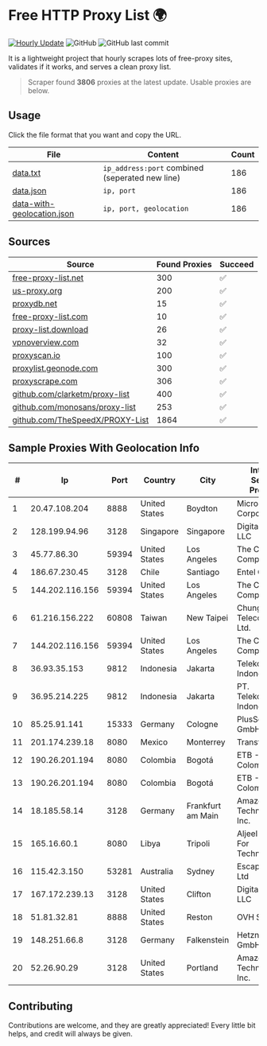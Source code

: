 
# Free HTTP Proxy List 🌍

[![Hourly Update](https://github.com/mertguvencli/http-proxy-list/actions/workflows/main.yml/badge.svg?branch=main)](https://github.com/mertguvencli/http-proxy-list/actions/workflows/main.yml)
![GitHub](https://img.shields.io/github/license/mertguvencli/http-proxy-list)
![GitHub last commit](https://img.shields.io/github/last-commit/mertguvencli/http-proxy-list)

It is a lightweight project that hourly scrapes lots of free-proxy sites, validates if it works, and serves a clean proxy list.


> Scraper found **3806** proxies at the latest update. Usable proxies are below.

## Usage

Click the file format that you want and copy the URL.


|File|Content|Count|
|----|-------|-----|
|[data.txt](https://raw.githubusercontent.com/mertguvencli/http-proxy-list/main/proxy-list/data.txt)|`ip_address:port` combined (seperated new line)|186|
|[data.json](https://raw.githubusercontent.com/mertguvencli/http-proxy-list/main/proxy-list/data.json)|`ip, port`|186|
|[data-with-geolocation.json](https://raw.githubusercontent.com/mertguvencli/http-proxy-list/main/proxy-list/data-with-geolocation.json)|`ip, port, geolocation`|186|

## Sources

|Source|Found Proxies|Succeed|
|------|-------------|-------|
|[free-proxy-list.net](https://free-proxy-list.net)|300|✅|
|[us-proxy.org](https://www.us-proxy.org)|200|✅|
|[proxydb.net](http://proxydb.net)|15|✅|
|[free-proxy-list.com](https://free-proxy-list.com/?page=&port=&type%5B%5D=http&type%5B%5D=https&up_time=0&search=Search)|10|✅|
|[proxy-list.download](https://www.proxy-list.download/HTTP)|26|✅|
|[vpnoverview.com](https://vpnoverview.com/privacy/anonymous-browsing/free-proxy-servers)|32|✅|
|[proxyscan.io](https://www.proxyscan.io)|100|✅|
|[proxylist.geonode.com](https://proxylist.geonode.com/api/proxy-list?limit=300&page=1&sort_by=lastChecked&sort_type=desc&protocols=http,https)|300|✅|
|[proxyscrape.com](https://api.proxyscrape.com/v2/?request=displayproxies&protocol=http&timeout=10000&country=all&ssl=all&anonymity=all)|306|✅|
|[github.com/clarketm/proxy-list](https://raw.githubusercontent.com/clarketm/proxy-list/master/proxy-list-raw.txt)|400|✅|
|[github.com/monosans/proxy-list](https://raw.githubusercontent.com/monosans/proxy-list/main/proxies/http.txt)|253|✅|
|[github.com/TheSpeedX/PROXY-List](https://raw.githubusercontent.com/TheSpeedX/PROXY-List/master/http.txt)|1864|✅|


## Sample Proxies With Geolocation Info

|#|Ip|Port|Country|City|Internet Service Provider|
|-|--|----|-------|----|-------------------------|
|1|20.47.108.204|8888|United States|Boydton|Microsoft Corporation|
|2|128.199.94.96|3128|Singapore|Singapore|DigitalOcean, LLC|
|3|45.77.86.30|59394|United States|Los Angeles|The Constant Company|
|4|186.67.230.45|3128|Chile|Santiago|Entel Chile S.A.|
|5|144.202.116.156|59394|United States|Los Angeles|The Constant Company|
|6|61.216.156.222|60808|Taiwan|New Taipei|Chunghwa Telecom Co., Ltd.|
|7|144.202.116.156|59394|United States|Los Angeles|The Constant Company|
|8|36.93.35.153|9812|Indonesia|Jakarta|Telekomunikasi Indonesia|
|9|36.95.214.225|9812|Indonesia|Jakarta|PT. Telekomunikasi Indonesia|
|10|85.25.91.141|15333|Germany|Cologne|PlusServer GmbH|
|11|201.174.239.18|8080|Mexico|Monterrey|Transtelco Inc|
|12|190.26.201.194|8080|Colombia|Bogotá|ETB - Colombia|
|13|190.26.201.194|8080|Colombia|Bogotá|ETB - Colombia|
|14|18.185.58.14|3128|Germany|Frankfurt am Main|Amazon Technologies Inc.|
|15|165.16.60.1|8080|Libya|Tripoli|Aljeel Aljadeed For Technology|
|16|115.42.3.150|53281|Australia|Sydney|Escapenet Pty Ltd|
|17|167.172.239.13|3128|United States|Clifton|DigitalOcean, LLC|
|18|51.81.32.81|8888|United States|Reston|OVH SAS|
|19|148.251.66.8|3128|Germany|Falkenstein|Hetzner Online GmbH|
|20|52.26.90.29|3128|United States|Portland|Amazon Technologies Inc.|



## Contributing

Contributions are welcome, and they are greatly appreciated! Every
little bit helps, and credit will always be given.

